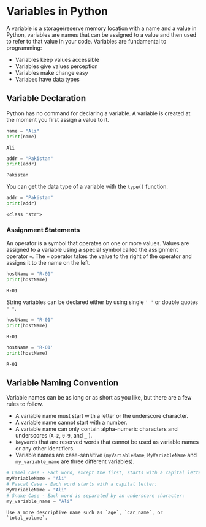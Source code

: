 # Variables in Python

A variable is a storage/reserve memory location with a name and a value in Python, variables are names that can be assigned to a value and then used to refer to that value in your code. Variables are fundamental to programming:

- Variables keep values accessible
- Variables give values perception
- Variables make change easy
- Variabes have data types

## Variable Declaration

Python has no command for declaring a variable. A variable is created at the moment you first assign a value to it.

```py
name = "Ali"
print(name)
```

```console
Ali
```

```py
addr = "Pakistan"
print(addr)
```

```console
Pakistan
```

You can get the data type of a variable with the `type()` function.

```py
addr = "Pakistan"
print(addr)
```

```console
<class 'str'>
```

### Assignment Statements

An operator is a symbol that operates on one or more values. Values are assigned to a variable using a special symbol called the assignment operator `=`. The `=` operator takes the value to the right of the operator and assigns it to the name on the left.

```py
hostName = "R-01"
print(hostName)
```

```console
R-01
```

String variables can be declared either by using single `' '` or double quotes `" "`.

```py
hostName = "R-01"
print(hostName)
```

```console
R-01
```

```py
hostName = 'R-01'
print(hostName)
```

```console
R-01
```

## Variable Naming Convention

Variable names can be as long or as short as you like, but there are a few rules to follow.

- A variable name must start with a letter or the underscore character.
- A variable name cannot start with a number.
- A variable name can only contain alpha-numeric characters and underscores (`A-z`, `0-9`, and `_` ).
- `keywords` that are reserved words that cannot be used as variable names or any other identifiers.
- Variable names are case-sensitive (`myVariableName`, `MyVariableName` and `my_variable_name` are three different variables).

```py
# Camel Case - Each word, except the first, starts with a capital letter:
myVariableName = "Ali"
# Pascal Case - Each word starts with a capital letter:
MyVariableName = "Ali"
# Snake Case - Each word is separated by an underscore character:
my_variable_name = "Ali"
```

```{Note}
Use a more descriptive name such as `age`, `car_name`, or `total_volume`.
```
